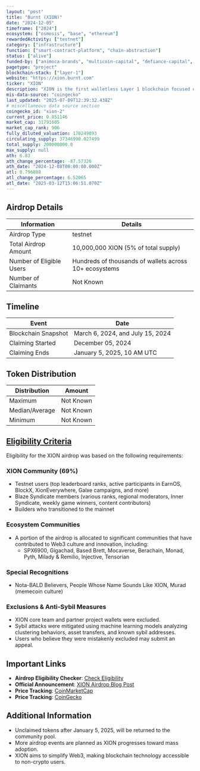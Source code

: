 ```yaml
---
layout: "post"
title: "Burnt (XION)"
date: "2024-12-05"
timeframe: ["2024"]
ecosystem: ["osmosis", "base", "ethereum"]
rewardedActivity: ["testnet"]
category: ["infrastructure"]
function: ["smart-contract-platform", "chain-abstraction"]
status: ["alive"]
funded-by: ["animoca-brands", "multicoin-capital", "defiance-capital", "alameda-research"]
pagetype: "project"
blockchain-stack: ["layer-1"]
website: "https://xion.burnt.com"
ticker: "XION"
description: "XION is the first walletless Layer 1 blockchain focused on making Web3 accessible to everyone. It facilitates network usage fees, governance, proof-of-stake security, liquidity, and serves as a medium of exchange."
mis-data-source: "coingecko"
last_updated: "2025-07-09T12:39:32.438Z"
# miscellaneous data source section
coingecko_id: "xion-2"
current_price: 0.851146
market_cap: 31791605
market_cap_rank: 906
fully_diluted_valuation: 170249893
circulating_supply: 37346990.027499
total_supply: 200000000.0
max_supply: null
ath: 6.83
ath_change_percentage: -87.57326
ath_date: "2024-12-08T00:00:00.000Z"
atl: 0.796888
atl_change_percentage: 6.52065
atl_date: "2025-03-12T15:06:51.070Z"
---
```


## Airdrop Details

| Information              | Details                                                |
| ------------------------ | ------------------------------------------------------ |
| Airdrop Type             | testnet                                                |
| Total Airdrop Amount     | 10,000,000 XION (5% of total supply)                   |
| Number of Eligible Users | Hundreds of thousands of wallets across 10+ ecosystems |
| Number of Claimants      | Not Known                                              |

## Timeline

| Event               | Date                             |
| ------------------- | -------------------------------- |
| Blockchain Snapshot | March 6, 2024, and July 15, 2024 |
| Claiming Started    | December 05, 2024                |
| Claiming Ends       | January 5, 2025, 10 AM UTC       |

## Token Distribution

| Distribution   | Amount    |
| -------------- | --------- |
| Maximum        | Not Known |
| Median/Average | Not Known |
| Minimum        | Not Known |

## [Eligibility Criteria](https://believe.xion.burnt.com)

Eligibility for the XION airdrop was based on the following requirements:

### XION Community (69%)
- Testnet users (top leaderboard ranks, active participants in EarnOS, BlockX, XionEverywhere, Galxe campaigns, and more)
- Blaze Syndicate members (various ranks, regional moderators, Inner Syndicate, weekly game winners, content contributors)
- Builders who transitioned to the mainnet

### Ecosystem Communities
- A portion of the airdrop is allocated to significant communities that have contributed to Web3 culture and innovation, including:
  - SPX6900, Gigachad, Based Brett, Mocaverse, Berachain, Monad, Pyth, Milady & Remilio, Injective, Tensorian

### Special Recognitions
- Nota-BALD Believers, People Whose Name Sounds Like XION, Murad (memecoin culture)

### Exclusions & Anti-Sybil Measures
- XION core team and partner project wallets were excluded.
- Sybil attacks were mitigated using machine learning models analyzing clustering behaviors, asset transfers, and known sybil addresses.
- Users who believe they were mistakenly excluded may submit an appeal.

## Important Links

- **Airdrop Eligibility Checker**: [Check Eligibility](https://believe.xion.burnt.com)
- **Official Announcement**: [XION Airdrop Blog Post](https://xion.burnt.com/blog/xion-airdrop-believe-in-something-the-first-spark)
- **Price Tracking**: [CoinMarketCap](https://coinmarketcap.com/currencies/xion)
- **Price Tracking**: [CoinGecko](https://www.coingecko.com/en/coins/xion)

## Additional Information

- Unclaimed tokens after January 5, 2025, will be returned to the community pool.
- More airdrop events are planned as XION progresses toward mass adoption.
- XION aims to simplify Web3, making blockchain technology accessible to non-crypto users.
